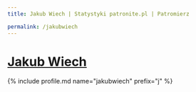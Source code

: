 ```yaml
---
title: Jakub Wiech | Statystyki patronite.pl | Patromierz

permalink: /jakubwiech
---
```


# [Jakub Wiech](https://patronite.pl/jakubwiech)

{% include profile.md name="jakubwiech" prefix="j" %}
